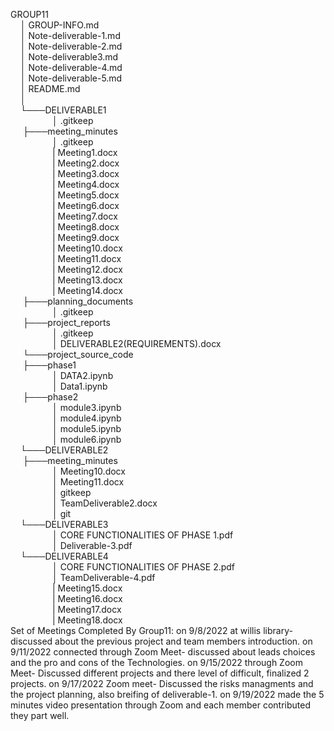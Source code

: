 GROUP11<br>
&nbsp;&nbsp;&nbsp;&nbsp;│   GROUP-INFO.md<br>
&nbsp;&nbsp;&nbsp;&nbsp;│   Note-deliverable-1.md<br>
&nbsp;&nbsp;&nbsp;&nbsp;│   Note-deliverable-2.md<br>
&nbsp;&nbsp;&nbsp;&nbsp;│   Note-deliverable3.md<br>
&nbsp;&nbsp;&nbsp;&nbsp;│   Note-deliverable-4.md<br>
&nbsp;&nbsp;&nbsp;&nbsp;│   Note-deliverable-5.md<br>
&nbsp;&nbsp;&nbsp;&nbsp;│   README.md<br>
&nbsp;&nbsp;&nbsp;&nbsp;│<br>
&nbsp;&nbsp;&nbsp;&nbsp;└───DELIVERABLE1<br>
&nbsp;&nbsp;&nbsp;&nbsp;&nbsp;&nbsp;&nbsp;&nbsp;&nbsp;&nbsp;&nbsp;&nbsp;&nbsp;&nbsp;&nbsp;&nbsp;    │   .gitkeep<br>
 &nbsp;&nbsp;&nbsp;&nbsp;   ├───meeting_minutes<br>
&nbsp;&nbsp;&nbsp;&nbsp;&nbsp;&nbsp;&nbsp;&nbsp;&nbsp;&nbsp;&nbsp;&nbsp;&nbsp;&nbsp;&nbsp;&nbsp;     │       .gitkeep<br>
&nbsp;&nbsp;&nbsp;&nbsp;&nbsp;&nbsp;&nbsp;&nbsp;&nbsp;&nbsp;&nbsp;&nbsp;&nbsp;&nbsp;&nbsp;&nbsp;     |       Meeting1.docx<br>
&nbsp;&nbsp;&nbsp;&nbsp;&nbsp;&nbsp;&nbsp;&nbsp;&nbsp;&nbsp;&nbsp;&nbsp;&nbsp;&nbsp;&nbsp;&nbsp;     |       Meeting2.docx<br>
&nbsp;&nbsp;&nbsp;&nbsp;&nbsp;&nbsp;&nbsp;&nbsp;&nbsp;&nbsp;&nbsp;&nbsp;&nbsp;&nbsp;&nbsp;&nbsp;     |       Meeting3.docx<br>
&nbsp;&nbsp;&nbsp;&nbsp;&nbsp;&nbsp;&nbsp;&nbsp;&nbsp;&nbsp;&nbsp;&nbsp;&nbsp;&nbsp;&nbsp;&nbsp;     |       Meeting4.docx<br>
&nbsp;&nbsp;&nbsp;&nbsp;&nbsp;&nbsp;&nbsp;&nbsp;&nbsp;&nbsp;&nbsp;&nbsp;&nbsp;&nbsp;&nbsp;&nbsp;     |       Meeting5.docx<br>
&nbsp;&nbsp;&nbsp;&nbsp;&nbsp;&nbsp;&nbsp;&nbsp;&nbsp;&nbsp;&nbsp;&nbsp;&nbsp;&nbsp;&nbsp;&nbsp;     |       Meeting6.docx<br>
&nbsp;&nbsp;&nbsp;&nbsp;&nbsp;&nbsp;&nbsp;&nbsp;&nbsp;&nbsp;&nbsp;&nbsp;&nbsp;&nbsp;&nbsp;&nbsp;     |       Meeting7.docx<br>
&nbsp;&nbsp;&nbsp;&nbsp;&nbsp;&nbsp;&nbsp;&nbsp;&nbsp;&nbsp;&nbsp;&nbsp;&nbsp;&nbsp;&nbsp;&nbsp;     |       Meeting8.docx<br>
&nbsp;&nbsp;&nbsp;&nbsp;&nbsp;&nbsp;&nbsp;&nbsp;&nbsp;&nbsp;&nbsp;&nbsp;&nbsp;&nbsp;&nbsp;&nbsp;     |       Meeting9.docx<br>
&nbsp;&nbsp;&nbsp;&nbsp;&nbsp;&nbsp;&nbsp;&nbsp;&nbsp;&nbsp;&nbsp;&nbsp;&nbsp;&nbsp;&nbsp;&nbsp;     |       Meeting10.docx<br>
&nbsp;&nbsp;&nbsp;&nbsp;&nbsp;&nbsp;&nbsp;&nbsp;&nbsp;&nbsp;&nbsp;&nbsp;&nbsp;&nbsp;&nbsp;&nbsp;     |       Meeting11.docx<br>
&nbsp;&nbsp;&nbsp;&nbsp;&nbsp;&nbsp;&nbsp;&nbsp;&nbsp;&nbsp;&nbsp;&nbsp;&nbsp;&nbsp;&nbsp;&nbsp;     |       Meeting12.docx<br>
&nbsp;&nbsp;&nbsp;&nbsp;&nbsp;&nbsp;&nbsp;&nbsp;&nbsp;&nbsp;&nbsp;&nbsp;&nbsp;&nbsp;&nbsp;&nbsp;     |       Meeting13.docx<br>
&nbsp;&nbsp;&nbsp;&nbsp;&nbsp;&nbsp;&nbsp;&nbsp;&nbsp;&nbsp;&nbsp;&nbsp;&nbsp;&nbsp;&nbsp;&nbsp;    |       Meeting14.docx<br>
 &nbsp;&nbsp;&nbsp;&nbsp;     ├───planning_documents<br>
 &nbsp;&nbsp;&nbsp;&nbsp;&nbsp;&nbsp;&nbsp;&nbsp;&nbsp;&nbsp;&nbsp;&nbsp;&nbsp;&nbsp;&nbsp;&nbsp;   │       .gitkeep<br>
 &nbsp;&nbsp;&nbsp;&nbsp;     ├───project_reports<br>
&nbsp;&nbsp;&nbsp;&nbsp;&nbsp;&nbsp;&nbsp;&nbsp;&nbsp;&nbsp;&nbsp;&nbsp;&nbsp;&nbsp;&nbsp;&nbsp;    │       .gitkeep<br>
&nbsp;&nbsp;&nbsp;&nbsp;&nbsp;&nbsp;&nbsp;&nbsp;&nbsp;&nbsp;&nbsp;&nbsp;&nbsp;&nbsp;&nbsp;&nbsp;    │       DELIVERABLE2(REQUIREMENTS).docx<br>
 &nbsp;&nbsp;&nbsp;&nbsp;     └───project_source_code<br>
  &nbsp;&nbsp;&nbsp;&nbsp;   ├───phase1<br>
  &nbsp;&nbsp;&nbsp;&nbsp;&nbsp;&nbsp;&nbsp;&nbsp;&nbsp;&nbsp;&nbsp;&nbsp;&nbsp;&nbsp;&nbsp;&nbsp;    │         DATA2.ipynb<br>
&nbsp;&nbsp;&nbsp;&nbsp;&nbsp;&nbsp;&nbsp;&nbsp;&nbsp;&nbsp;&nbsp;&nbsp;&nbsp;&nbsp;&nbsp;&nbsp;    │         Data1.ipynb<br>
&nbsp;&nbsp;&nbsp;&nbsp;   ├───phase2<br>
  &nbsp;&nbsp;&nbsp;&nbsp;&nbsp;&nbsp;&nbsp;&nbsp;&nbsp;&nbsp;&nbsp;&nbsp;&nbsp;&nbsp;&nbsp;&nbsp;    │         module3.ipynb<br>
  &nbsp;&nbsp;&nbsp;&nbsp;&nbsp;&nbsp;&nbsp;&nbsp;&nbsp;&nbsp;&nbsp;&nbsp;&nbsp;&nbsp;&nbsp;&nbsp;    │         module4.ipynb<br>
  &nbsp;&nbsp;&nbsp;&nbsp;&nbsp;&nbsp;&nbsp;&nbsp;&nbsp;&nbsp;&nbsp;&nbsp;&nbsp;&nbsp;&nbsp;&nbsp;    │         module5.ipynb<br>
  &nbsp;&nbsp;&nbsp;&nbsp;&nbsp;&nbsp;&nbsp;&nbsp;&nbsp;&nbsp;&nbsp;&nbsp;&nbsp;&nbsp;&nbsp;&nbsp;    │         module6.ipynb<br>
&nbsp;&nbsp;&nbsp;&nbsp;└───DELIVERABLE2<br>
 &nbsp;&nbsp;&nbsp;&nbsp;   ├───meeting_minutes<br>
 &nbsp;&nbsp;&nbsp;&nbsp;&nbsp;&nbsp;&nbsp;&nbsp;&nbsp;&nbsp;&nbsp;&nbsp;&nbsp;&nbsp;&nbsp;&nbsp;     │       Meeting10.docx<br>
 &nbsp;&nbsp;&nbsp;&nbsp;&nbsp;&nbsp;&nbsp;&nbsp;&nbsp;&nbsp;&nbsp;&nbsp;&nbsp;&nbsp;&nbsp;&nbsp;     │       Meeting11.docx<br>
 &nbsp;&nbsp;&nbsp;&nbsp;&nbsp;&nbsp;&nbsp;&nbsp;&nbsp;&nbsp;&nbsp;&nbsp;&nbsp;&nbsp;&nbsp;&nbsp;     │       gitkeep<br>
&nbsp;&nbsp;&nbsp;&nbsp;&nbsp;&nbsp;&nbsp;&nbsp;&nbsp;&nbsp;&nbsp;&nbsp;&nbsp;&nbsp;&nbsp;&nbsp;    │   TeamDeliverable2.docx<br>
&nbsp;&nbsp;&nbsp;&nbsp;&nbsp;&nbsp;&nbsp;&nbsp;&nbsp;&nbsp;&nbsp;&nbsp;&nbsp;&nbsp;&nbsp;&nbsp;    │   git<br>
&nbsp;&nbsp;&nbsp;&nbsp;└───DELIVERABLE3<br>
&nbsp;&nbsp;&nbsp;&nbsp;&nbsp;&nbsp;&nbsp;&nbsp;&nbsp;&nbsp;&nbsp;&nbsp;&nbsp;&nbsp;&nbsp;&nbsp;    │   CORE FUNCTIONALITIES OF PHASE 1.pdf<br>
&nbsp;&nbsp;&nbsp;&nbsp;&nbsp;&nbsp;&nbsp;&nbsp;&nbsp;&nbsp;&nbsp;&nbsp;&nbsp;&nbsp;&nbsp;&nbsp;    │   Deliverable-3.pdf<br>
&nbsp;&nbsp;&nbsp;&nbsp;└───DELIVERABLE4<br>
&nbsp;&nbsp;&nbsp;&nbsp;&nbsp;&nbsp;&nbsp;&nbsp;&nbsp;&nbsp;&nbsp;&nbsp;&nbsp;&nbsp;&nbsp;&nbsp;    │   CORE FUNCTIONALITIES OF PHASE 2.pdf<br>
&nbsp;&nbsp;&nbsp;&nbsp;&nbsp;&nbsp;&nbsp;&nbsp;&nbsp;&nbsp;&nbsp;&nbsp;&nbsp;&nbsp;&nbsp;&nbsp;    │   TeamDeliverable-4.pdf<br>
&nbsp;&nbsp;&nbsp;&nbsp;&nbsp;&nbsp;&nbsp;&nbsp;&nbsp;&nbsp;&nbsp;&nbsp;&nbsp;&nbsp;&nbsp;&nbsp;     |       Meeting15.docx<br>
&nbsp;&nbsp;&nbsp;&nbsp;&nbsp;&nbsp;&nbsp;&nbsp;&nbsp;&nbsp;&nbsp;&nbsp;&nbsp;&nbsp;&nbsp;&nbsp;     |       Meeting16.docx<br>
&nbsp;&nbsp;&nbsp;&nbsp;&nbsp;&nbsp;&nbsp;&nbsp;&nbsp;&nbsp;&nbsp;&nbsp;&nbsp;&nbsp;&nbsp;&nbsp;     |       Meeting17.docx<br>
&nbsp;&nbsp;&nbsp;&nbsp;&nbsp;&nbsp;&nbsp;&nbsp;&nbsp;&nbsp;&nbsp;&nbsp;&nbsp;&nbsp;&nbsp;&nbsp;     |       Meeting18.docx<br>
Set of Meetings Completed By Group11:
        on 9/8/2022 at willis library- discussed about the previous project  and team members introduction.
        on 9/11/2022 connected through Zoom Meet- discussed about leads choices and the pro and cons of the Technologies.
        on 9/15/2022 through Zoom Meet- Discussed different projects and there level of difficult, finalized 2 projects.
        on 9/17/2022 Zoom meet- Discussed the risks managments and the project planning, also breifing of deliverable-1.
        on 9/19/2022 made the 5 minutes video presentation through Zoom and each member contributed they part well.
